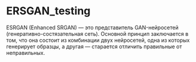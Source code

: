 # ERSGAN_testing
ESRGAN (Enhanced SRGAN) — это представитель GAN-нейросетей (генеративно-состязательная сеть). Основной принцип заключается в том, что она состоит из комбинации двух нейросетей, одна из которых генерирует образцы, а другая — старается отличить правильные от неправильных.
